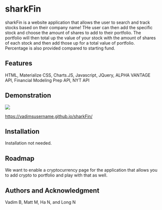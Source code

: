 # sharkFin

sharkFin is a website application that allows the user to search and track stocks based on their company name! THe user can then add the specific stock and choose the amount of shares to add to their portfolio. The portfolio will then total up the value of your stock with the amount of shares of each stock and then add those up for a total value of portfolio. Percentage is also provided compared to starting fund. 

## Features

HTML, Materialize CSS, Charts.JS, Javascript, JQuery, ALPHA VANTAGE API, Financial Modeling Prep API, NYT API

## Demonstration

![](sharkFin-demo.gif)

https://vadimsusername.github.io/sharkFin/


## Installation

Installation not needed.

## Roadmap

We want to enable a cryptocurrency page for the application that allows you to add crypto to portfolio and play with that as well. 

## Authors and Acknowledgment 

Vadim B, Matt M, Ha N, and Long N
